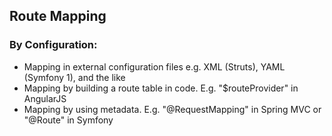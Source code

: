 ## Route Mapping

### By Configuration:
  * Mapping in external configuration files e.g. XML (Struts), YAML (Symfony 1), and the like
  * Mapping by building a route table in code. E.g. "$routeProvider" in AngularJS
  * Mapping by using metadata. E.g. "@RequestMapping" in Spring MVC or "@Route" in Symfony

